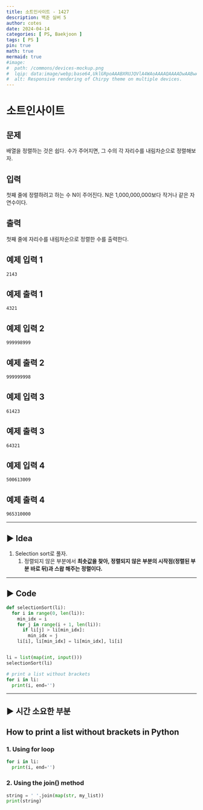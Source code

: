 ```yaml
---
title: 소트인사이트 - 1427
description: 백준 실버 5
author: cotes
date: 2024-04-14
categories: [ PS, Baekjoon ]
tags: [ PS ]
pin: true
math: true
mermaid: true
#image:
#  path: /commons/devices-mockup.png
#  lqip: data:image/webp;base64,UklGRpoAAABXRUJQVlA4WAoAAAAQAAAADwAABwAAQUxQSDIAAAARL0AmbZurmr57yyIiqE8oiG0bejIYEQTgqiDA9vqnsUSI6H+oAERp2HZ65qP/VIAWAFZQOCBCAAAA8AEAnQEqEAAIAAVAfCWkAALp8sF8rgRgAP7o9FDvMCkMde9PK7euH5M1m6VWoDXf2FkP3BqV0ZYbO6NA/VFIAAAA
#  alt: Responsive rendering of Chirpy theme on multiple devices.
---
```


# 소트인사이트



## 문제

배열을 정렬하는 것은 쉽다. 수가 주어지면, 그 수의 각 자리수를 내림차순으로 정렬해보자.

## 입력

첫째 줄에 정렬하려고 하는 수 N이 주어진다. N은 1,000,000,000보다 작거나 같은 자연수이다.

## 출력

첫째 줄에 자리수를 내림차순으로 정렬한 수를 출력한다.

## 예제 입력 1

```
2143
```

## 예제 출력 1

```
4321
```

## 예제 입력 2

```
999998999
```

## 예제 출력 2

```
999999998
```

## 예제 입력 3

```
61423
```

## 예제 출력 3

```
64321
```

## 예제 입력 4

```
500613009
```

## 예제 출력 4

```
965310000
```

---

## ► Idea

1. Selection sort로 풀자.
   1. 정렬되지 않은 부분에서 **최솟값을 찾아, 정렬되지 않은 부분의 시작점(정렬된 부분 바로 뒤)과 스왑 해주는 정렬이다.**

---

## ► Code

```python
def selectionSort(li):
  for i in range(0, len(li)):
    min_idx = i
    for j in range(i + 1, len(li)):
      if li[j] > li[min_idx]:
        min_idx = j
    li[i], li[min_idx] = li[min_idx], li[i]


li = list(map(int, input()))
selectionSort(li)

# print a list without brackets
for i in li:
  print(i, end='')
```

---

## ► 시간 소요한 부분

## How to print a list without brackets  in Python

### 1. Using for loop

```python
for i in li:
  print(i, end='')
```

### 2. Using the join() method

```python
string = ' '.join(map(str, my_list))
print(string)
```
